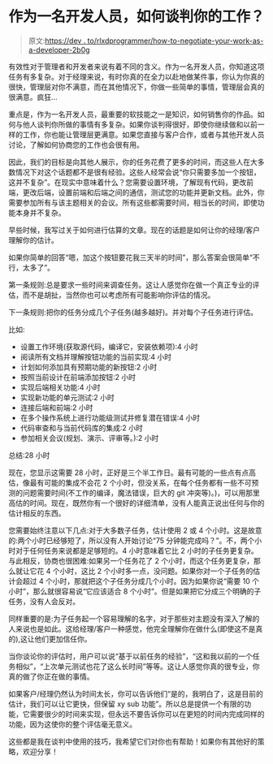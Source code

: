 # 作为一名开发人员，如何谈判你的工作？

> 原文:[https://dev . to/rlxdprogrammer/how-to-negotiate-your-work-as-a-developer-2b0g](https://dev.to/rlxdprogrammer/how-to-negotiate-your-work-as-a-developer-2b0g)

有效性对于管理者和开发者来说有着不同的含义。作为一名开发人员，你知道这项任务有多复杂。对于经理来说，有时你真的在全力以赴地做某件事，你认为你真的很快，管理层对你不满意，而在其他情况下，你做一些简单的事情，管理层会真的很满意。疯狂…

重点是，作为一名开发人员，最重要的软技能之一是知识，如何销售你的作品。如何与他人谈判你所做的事情有多复杂。如果你谈判得很好，即使你继续做和以前一样的工作，你也能让管理层更满意。如果您直接与客户合作，或者与其他开发人员讨论，了解如何协商您的工作也会很有用。

因此，我们的目标是向其他人展示，你的任务花费了更多的时间，而这些人在大多数情况下对这个话题都不是很有经验。这些人经常会说“你只需要多加一个按钮，这并不复杂”。在现实中意味着什么？您需要设置环境，了解现有代码，更改前端，更改后端，设置前端和后端之间的通信，测试您的功能并更新文档。此外，你需要参加所有与该主题相关的会议。所有这些都需要时间，相当长的时间，即使功能本身并不复杂。

早些时候，我写过关于如何进行估算的文章。现在的话题是如何让你的经理/客户理解你的估计。

如果你简单的回答“嗯，加这个按钮要花我三天半的时间”，那么答案会很简单“不行，太多了”。

第一条规则:总是要求一些时间来调查任务。这让人感觉你在做一个真正专业的评估，而不是胡扯，当然你也可以考虑所有可能影响你评估的情况。

下一条规则:把你的任务分成几个子任务(越多越好)。并对每个子任务进行评估。

比如:

*   设置工作环境(获取源代码，编译它，安装依赖项):4 小时
*   阅读所有文档并理解按钮功能的当前实现:4 小时
*   计划如何添加具有预期功能的新按钮:2 小时
*   按照当前设计在前端添加按钮:2 小时
*   实现后端相关功能:4 小时
*   实现新功能的单元测试:2 小时
*   连接后端和前端:2 小时
*   在多个操作系统上进行功能级测试并修复潜在错误:4 小时
*   代码审查和与当前代码库的集成:2 小时
*   参加相关会议(规划、演示、评审等。):2 小时

总结:28 小时

现在，您显示这需要 28 小时，正好是三个半工作日。最有可能的一些点有点高估，像最有可能的集成不会花 2 个小时，但没关系，在每个任务都有一些不可预测的问题需要时间(不工作的编译，魔法错误，巨大的 git 冲突等)。)，可以用那里高估的时间。现在，既然你有一个很好的详细清单，没有人能真正说出任何与你的估计相反的东西。

您需要始终注意以下几点:对于大多数子任务，估计使用 2 或 4 个小时。这是故意的:两个小时已经够短了，所以没有人开始讨论“75 分钟能完成吗？”。不，两个小时对于任何任务来说都是足够短的。4 小时意味着它比 2 小时的子任务更复杂。与此相反，协商也很困难:如果另一个任务花了 2 个小时，而这个任务更复杂，那么就让它花 4 个小时，这比 2 个小时多一点，没问题。如果你对一个子任务的估计会超过 4 个小时，那就把这个子任务分成几个小时。因为如果你说“需要 10 个小时”，那么就很容易说“它应该适合 8 个小时”。但是如果把它分成三个明确的子任务，没有人会反对。

同样重要的是:为子任务起一个容易理解的名字，对于那些对主题没有深入了解的人来说也是如此。这给经理/客户一种感觉，他完全理解你在做什么(即使这不是真的),这让他们更加信任你。

当你谈论你的评估时，用户可以说“基于以前任务的经验”，“这和我以前的一个任务相似”，“上次单元测试也花了这么长时间”等等。这让人感觉你真的很专业，你真的做了你正在做的事情。

如果客户/经理仍然认为时间太长，你可以告诉他们“是的，我明白了，这是目前的估计，我们可以让它更快，但保留 xy sub 功能”。所以总是提供一个有限的功能，它需要很少的时间来实现，但永远不要告诉你可以在更短的时间内完成同样的功能，因为这使你的整个评估毫无意义。

这些都是我在谈判中使用的技巧，我希望它们对你也有帮助！如果你有其他好的策略，欢迎分享！